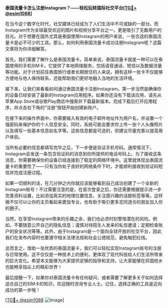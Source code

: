 **泰国流量卡怎么注册Instagram？——轻松玩转国际社交平台[[TG💪+ @esim1088](https://t.me/s/esim1088)]**

在当今这个数字化时代，社交媒体已经成为了人们生活中不可或缺的一部分。而Instagram作为全球最受欢迎的图片和视频分享平台之一，更是吸引了无数用户的目光。对于想要在国外尤其是泰国使用Instagram的用户来说，一张合适的泰国流量卡是必不可少的工具。那么，如何利用泰国流量卡成功注册Instagram呢？这篇文章将为你详细解答。

首先，我们需要了解什么是泰国流量卡。简单来说，泰国流量卡就是一种可以在泰国使用的手机SIM卡，它提供了本地网络服务，包括语音通话、短信以及数据流量等功能。对于计划前往泰国旅行或者长期居住的人来说，拥有这样一张卡不仅能够方便地与他人保持联系，还能帮助我们更好地融入当地的生活环境。

接下来，让我们来看看如何通过泰国流量卡注册Instagram。第一步当然是确保你的设备已经安装了最新的Instagram应用程序。如果你还没有下载该应用，请先从苹果App Store或谷歌Play商店中搜索并下载最新版本。完成下载后打开应用程序，并点击右下角的“注册”按钮开始创建新账户。

在接下来的操作界面中，你需要输入有效的电子邮件地址作为用户名，并设置一个强密码来保护你的个人信息安全。同时，系统可能会要求你上传一张个人头像照片以及填写一些基本信息如名字等。这些信息都是可选的，但建议尽量完善以提高用户体验。

当所有必要的信息都填写完毕之后，下一步便是验证手机号码。通常情况下，Instagram会发送一条包含验证码的消息到你所提供的电话号码上。为了接收这条消息，你需要确保你的设备已经连接到了稳定的网络环境中。这里就体现出泰国流量卡的重要性了——只有当你处于良好的网络条件下时，才能顺利接收到验证码短信并完成注册过程。

如果一切顺利的话，在几分钟之内你就应该能够看到自己成功创建了一个全新的Instagram账号！不过需要注意的是，在首次登录之后，你还需要根据提示进一步完善资料设置，比如添加真实的地理位置信息、关注感兴趣的话题标签等等。这样做不仅可以让你的主页看起来更加专业，也有助于吸引更多志同道合的朋友加入你的圈子。

当然，在享受Instagram带来的乐趣之余，我们也必须时刻警惕潜在的风险。例如，不要随意公开自己的隐私信息；谨慎对待陌生人发来的私信邀请；定期检查账户的安全状况等等。此外，由于Instagram是一个面向全球开放的社交平台，因此我们在发布内容时也要遵守相关法律法规和社会公德规范，避免触犯红线。

总而言之，借助一张优质的泰国流量卡，我们可以轻松实现Instagram账号的注册与日常使用。这不仅仅是一种技术上的便利，更体现了现代科技给人们生活所带来的巨大变化。希望本文能够为大家提供足够的指导和支持，让大家能够在异国他乡也能畅享指尖上的精彩世界！

最后提醒一下，如果你对泰国流量卡有任何疑问，或者需要了解更多关于如何选择适合自己的SIM卡的知识，欢迎随时咨询专业人士。记住，选择正确的工具是迈向成功的第一步哦！

[[TG💪+ @esim1088](https://t.me/s/esim1088) ![Image](https://i.postimg.cc/4NQfJmqS/Snipaste-2025-05-13-00-14-12.png)]